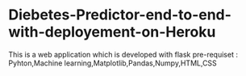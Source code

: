 # Diebetes-Predictor-end-to-end-with-deployement-on-Heroku
This is a web application which is developed with flask
pre-requiset : Pyhton,Machine learning,Matplotlib,Pandas,Numpy,HTML,CSS
